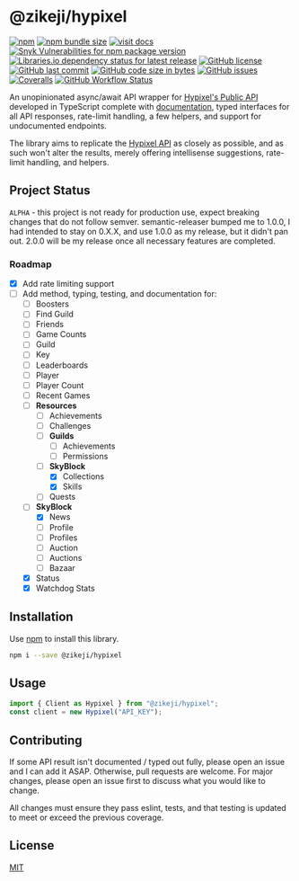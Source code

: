 # @zikeji/hypixel

[![npm](https://img.shields.io/npm/v/@zikeji/hypixel)][npm]
[![npm bundle size](https://img.shields.io/bundlephobia/min/@zikeji/hypixel)][npm]
[![visit docs](https://img.shields.io/badge/docs-VuePress-green)][docs]
[![Snyk Vulnerabilities for npm package version](https://img.shields.io/snyk/vulnerabilities/npm/@zikeji/hypixel)][npm]
[![Libraries.io dependency status for latest release](https://img.shields.io/librariesio/release/npm/@zikeji/hypixel)][npm]
[![GitHub license](https://img.shields.io/github/license/zikeji/node-hypixel)](https://github.com/zikeji/node-hypixel/blob/master/LICENSE)
[![GitHub last commit](https://img.shields.io/github/last-commit/zikeji/node-hypixel)][github]
[![GitHub code size in bytes](https://img.shields.io/github/languages/code-size/zikeji/node-hypixel)][github]
[![GitHub issues](https://img.shields.io/github/issues/zikeji/node-hypixel)](https://github.com/zikeji/node-hypixel/issues)
[![Coveralls](https://img.shields.io/coveralls/github/zikeji/node-hypixel)](https://coveralls.io/github/zikeji/node-hypixel)
[![GitHub Workflow Status](https://img.shields.io/github/workflow/status/zikeji/node-hypixel/release)][github]

[npm]: https://www.npmjs.com/package/@zikeji/hypixel
[github]: https://github.com/zikeji/node-hypixel
[docs]: https://node-hypixel.zikeji.com
[hypixel]: https://api.hypixel.net/

An unopinionated async/await API wrapper for [Hypixel's Public API][hypixel] developed in TypeScript complete with [documentation][docs], typed interfaces for all API responses, rate-limit handling, a few helpers, and support for undocumented endpoints.

The library aims to replicate the [Hypixel API][hypixel] as closely as possible, and as such won't alter the results, merely offering intellisense suggestions, rate-limit handling, and helpers.

## Project Status

`ALPHA` - this project is not ready for production use, expect breaking changes that do not follow semver. semantic-releaser bumped me to 1.0.0, I had intended to stay on 0.X.X, and use 1.0.0 as my release, but it didn't pan out. 2.0.0 will be my release once all necessary features are completed.

### Roadmap

- [x] Add rate limiting support
- [ ] Add method, typing, testing, and documentation for:
  - [ ] Boosters
  - [ ] Find Guild
  - [ ] Friends
  - [ ] Game Counts
  - [ ] Guild
  - [ ] Key
  - [ ] Leaderboards
  - [ ] Player
  - [ ] Player Count
  - [ ] Recent Games
  - [ ] **Resources**
    - [ ] Achievements
    - [ ] Challenges
    - [ ] **Guilds**
      - [ ] Achievements
      - [ ] Permissions
    - [ ] **SkyBlock**
      - [x] Collections
      - [x] Skills
    - [ ] Quests
  - [ ] **SkyBlock**
    - [x] News
    - [ ] Profile
    - [ ] Profiles
    - [ ] Auction
    - [ ] Auctions
    - [ ] Bazaar
  - [x] Status
  - [x] Watchdog Stats

## Installation

Use [npm](https://www.npmjs.com) to install this library.

```bash
npm i --save @zikeji/hypixel
```

## Usage

```javascript
import { Client as Hypixel } from "@zikeji/hypixel";
const client = new Hypixel("API_KEY");
```

## Contributing
If some API result isn't documented / typed out fully, please open an issue and I can add it ASAP. Otherwise, pull requests are welcome. For major changes, please open an issue first to discuss what you would like to change.

All changes must ensure they pass eslint, tests, and that testing is updated to meet or exceed the previous coverage.

## License
[MIT](https://choosealicense.com/licenses/mit/)